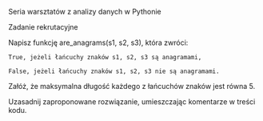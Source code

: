 Seria warsztatów z analizy danych w Pythonie

Zadanie rekrutacyjne

Napisz funkcję are_anagrams(s1, s2, s3), która zwróci:

    True, jeżeli łańcuchy znaków s1, s2, s3 są anagramami,

    False, jeżeli łańcuchy znaków s1, s2, s3 nie są anagramami.

Załóż, że maksymalna długość każdego z łańcuchów znaków jest równa 5.

Uzasadnij zaproponowane rozwiązanie, umieszczając komentarze w treści kodu.
